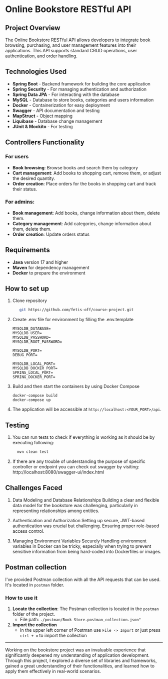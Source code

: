 # Online Bookstore RESTful API

## Project Overview

The Online Bookstore RESTful API allows developers to integrate book browsing, 
purchasing, and user management features into their applications. 
This API supports standard CRUD operations, user authentication, and order handling.

## Technologies Used

- **Spring Boot** - Backend framework for building the core application
- **Spring Security** - For managing authentication and authorization
- **Spring Data JPA** - For interacting with the database
- **MySQL** - Database to store books, categories and users information
- **Docker** - Containerization for easy deployment
- **Swagger** - API documentation and testing
- **MapStruct** - Object mapping
- **Liquibase** - Database change management
- **JUnit & Mockito** - For testing

## Controllers Functionality

### For users

- **Book browsing**: Browse books and search them by category
- **Cart management**: Add books to shopping cart, remove them, or adjust the desired quantity.
- **Order creation**: Place orders for the books in shopping cart and track their status.

### For admins:
- **Book management**: Add books, change information about them, delete them.
- **Category management**: Add categories, change information about them, delete them.
- **Order creation**: Update orders status 

## Requirements

- **Java** version 17 and higher
- **Maven** for dependency management
- **Docker** to prepare the environment

## How to set up

1. Clone repository
    ```bash
       git https://github.com/fetis-off/course-project.git
   ```

2. Create .env file for environment by filling the .env.template
    ```
    MYSQLDB_DATABASE=
    MYSQLDB_USER=
    MYSQLDB_PASSWORD=
    MYSQLDB_ROOT_PASSWORD=

    MYSQLDB_PORT=
    DEBUG_PORT=

    MYSQLDB_LOCAL_PORT=
    MYSQLDB_DOCKER_PORT=
    SPRING_LOCAL_PORT=
    SPRING_DOCKER_PORT=
   ```
3. Build and then start the containers by using Docker Compose
    ```
   docker-compose build
   docker-compose up
   ```
4. The application will be accessible at `http://localhost:<YOUR_PORT>/api`.

## Testing

1. You can run tests to check if everything is working as it should be by executing following:
    ```bash
      mvn clean test
    ```
2. If there are any trouble of understanding
   the purpose of specific controller or
   endpoint you can check out swagger by visiting:
   http://localhost:8080/swagger-ui/index.html

## Challenges Faced

1. Data Modeling and Database Relationships
Building a clear and flexible data model for the bookstore was challenging, 
particularly in representing relationships among entities. 

2. Authentication and Authorization
Setting up secure, JWT-based authentication was crucial but challenging. 
Ensuring proper role-based access control.

3. Managing Environment Variables Securely
Handling environment variables in Docker can be tricky, 
especially when trying to prevent sensitive information 
from being hard-coded into Dockerfiles or images.

## Postman collection

I've provided Postman collection with all the API requests that can be used. 
It's located in `postman` folder.

### How to use it

1. **Locate the collection**: The Postman collection is located in the `postman` folder of the project.
    - File path: `./postman/Book Store.postman_collection.json"`
2. **Import the collection**
    - In the upper left corner of Postman use `File -> Import` or just press `ctrl + o` to import the collection

---

Working on the bookstore project was an invaluable experience that significantly deepened my understanding 
of application development. Through this project, I explored a diverse set of libraries and frameworks, 
gained a great understanding of their functionalities, and learned how to apply them effectively in real-world scenarios.